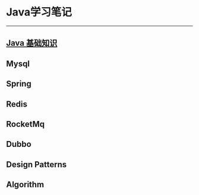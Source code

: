 # Java学习笔记
---
## [Java 基础知识](./Java.html)
## Mysql
## Spring
## Redis
## RocketMq
## Dubbo
## Design Patterns
## Algorithm


